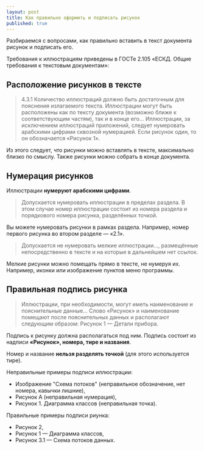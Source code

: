 ```yaml
---
layout: post
title: Как правильно оформить и подписать рисунок
published: true
---
```


Разбираемся с вопросами, как правильно вставить в текст документа рисунок и подписать его.

Требования к иллюстрациям приведены в ГОСТе 2.105 «ЕСКД. Общие требования к текстовым документам»:

## Расположение рисунков в тексте

> 4.3.1 Количество иллюстраций должно быть достаточным для пояснения излагаемого текста. Иллюстрации могут быть расположены как по тексту документа (возможно ближе к соответствующим частям), так и в конце его… Иллюстрации, за исключением иллюстраций приложений, следует нумеровать арабскими цифрами сквозной нумерацией. Если рисунок один, то он обозначается «Рисунок 1».

Из этого следует, что рисунки можно вставлять в тексте, максимально близко по смыслу. Также рисунки можно собрать в конце документа.

## Нумерация рисунков

Иллюстрации **нумеруют арабскими цифрами**.

> Допускается нумеровать иллюстрации в пределах раздела. В этом случае номер иллюстрации состоит из номера раздела и порядкового номера рисунка, разделённых точкой.

Вы можете нумеровать рисунки в рамках раздела. Например, номер первого рисунка во втором разделе — «2.1».

> Допускается не нумеровать мелкие иллюстрации…, размещённые непосредственно в тексте и на которые в дальнейшем нет ссылок.

Мелкие рисунки можно помещать прямо в тексте, не нумеруя их. Например, иконки или изображение пунктов меню программы.

## Правильная подпись рисунка

> Иллюстрации, при необходимости, могут иметь наименование и пояснительные данные… Слово «Рисунок» и наименование помещают после пояснительных данных и располагают следующим образом: Рисунок 1 — Детали прибора.

Подпись к рисунку должна располагаться под ним. Подпись состоит из надписи **«Рисунок», номера, тире и названия**.

Номер и название **нельзя разделять точкой** (для этого используется тире).

Неправильные примеры подписи иллюстрации:

- Изображение "Схема потоков" (неправильное обозначение, нет номера, кавычки лишние),
- Рисунок А (неправильная нумерация),
- Рисунок 1. Диаграмма классов (неправильная точка).

Правильные примеры подписи риунка:

- Рисунок 2,
- Рисунок 1 — Диаграмма классов,
- Рисунок 3.1 — Схема потоков данных.
